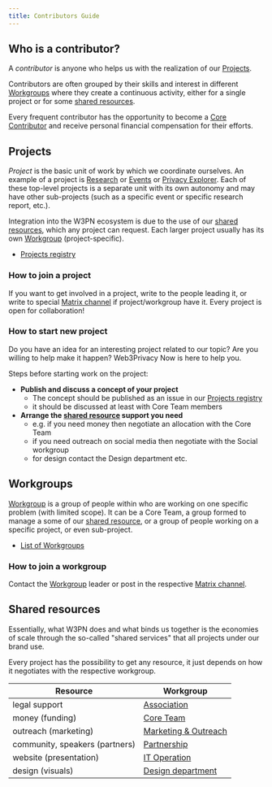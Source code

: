 ```yaml
---
title: Contributors Guide
---
```


## Who is a contributor?

A *contributor* is anyone who helps us with the realization of our [Projects](#projects).

Contributors are often grouped by their skills and interest in different [Workgroups](#workgroups) where they create a continuous activity, either for a single project or for some [shared resources](#shared-resources).

Every frequent contributor has the opportunity to become a [Core Contributor](/guild) and receive personal financial compensation for their efforts.

## Projects

*Project* is the basic unit of work by which we coordinate ourselves. An example of a project is [Research](/research) or [Events](/events) or [Privacy Explorer](/projects/privacy-explorer). Each of these top-level projects is a separate unit with its own autonomy and may have other sub-projects (such as a specific event or specific research report, etc.).

Integration into the W3PN ecosystem is due to the use of our [shared resources](#shared-resources), which any project can request. Each larger project usually has its own  [Workgroup](/workgroups) (project-specific).

* [Projects registry](https://github.com/orgs/web3privacy/projects/12)

### How to join a project

If you want to get involved in a project, write to the people leading it, or write to special [Matrix channel](/communication#matrix-chat) if project/workgroup have it. Every project is open for collaboration!

### How to start new project

Do you have an idea for an interesting project related to our topic? Are you willing to help make it happen? Web3Privacy Now is here to help you.

Steps before starting work on the project:
* **Publish and discuss a concept of your project**
  * The concept should be published as an issue in our [Projects registry](https://github.com/web3privacy/projects/issues)
  * it should be discussed at least with Core Team members
* **Arrange the [shared resource](#shared-resources) support you need** 
  * e.g. if you need money then negotiate an allocation with the Core Team
  * if you need outreach on social media then negotiate with the Social workgroup
  * for design contact the Design department etc.

## Workgroups

[Workgroup](/workgroups) is a group of people within who are working on one specific problem (with limited scope). It can be a Core Team, a group formed to manage a some of our [shared resource](#shared-resources), or a group of people working on a specific project, or even sub-project.

* [List of Workgroups](/workgroups)

### How to join a workgroup

Contact the [Workgroup](/workgroups) leader or post in the respective [Matrix channel](/communication#matrix-chat).


## Shared resources

Essentially, what W3PN does and what binds us together is the economies of scale through the so-called "shared services" that all projects under our brand use.

Every project has the possibility to get any resource, it just depends on how it negotiates with the respective workgroup.

| Resource | Workgroup |
| --- | --- |
| legal support | [Association](/association) |
| money (funding) | [Core Team](/core-team) |
| outreach (marketing) | [Marketing & Outreach](/workgroups#internal) |
| community, speakers (partners) | [Partnership](/workgroups#internal) |
| website (presentation) | [IT Operation](/workgroups#internal) |
| design (visuals) | [Design department](/workgroups#internal) |

